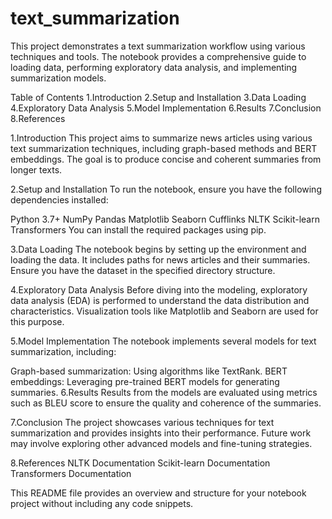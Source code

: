 # text_summarization
This project demonstrates a text summarization workflow using various techniques and tools. The notebook provides a comprehensive guide to loading data, performing exploratory data analysis, and implementing summarization models.

Table of Contents
  1.Introduction
  2.Setup and Installation
  3.Data Loading
  4.Exploratory Data Analysis
  5.Model Implementation
  6.Results
  7.Conclusion
  8.References

1.Introduction
This project aims to summarize news articles using various text summarization techniques, including graph-based methods and BERT embeddings. The goal is to produce concise and coherent summaries from longer texts.

2.Setup and Installation
To run the notebook, ensure you have the following dependencies installed:

Python 3.7+
NumPy
Pandas
Matplotlib
Seaborn
Cufflinks
NLTK
Scikit-learn
Transformers
You can install the required packages using pip.

3.Data Loading
The notebook begins by setting up the environment and loading the data. It includes paths for news articles and their summaries. Ensure you have the dataset in the specified directory structure.

4.Exploratory Data Analysis
Before diving into the modeling, exploratory data analysis (EDA) is performed to understand the data distribution and characteristics. Visualization tools like Matplotlib and Seaborn are used for this purpose.

5.Model Implementation
The notebook implements several models for text summarization, including:

Graph-based summarization: Using algorithms like TextRank.
BERT embeddings: Leveraging pre-trained BERT models for generating summaries.
6.Results
Results from the models are evaluated using metrics such as BLEU score to ensure the quality and coherence of the summaries.

7.Conclusion
The project showcases various techniques for text summarization and provides insights into their performance. Future work may involve exploring other advanced models and fine-tuning strategies.

8.References
NLTK Documentation
Scikit-learn Documentation
Transformers Documentation

This README file provides an overview and structure for your notebook project without including any code snippets.
